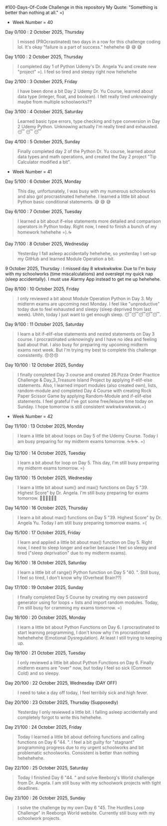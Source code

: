 #100-Days-Of-Code Challenge in this repository 
My Quote: "Something is better than nothing at all." =)

* Week Number = 40

Day 0/100 : 2 October 2025, Thursday
> I missed (PROcrastinated) two days in a row for this challenge coding lol. It's okay "failure is a part of success." hehehehe 😅 😅 😅

Day 1/100 : 2 October 2025, Thursday
> I completed day 1 of Python Udemy's Dr. Angela Yu and create new "project" =). I feel so tired and sleepy right now hehehehe 

Day 2/100 : 3 October 2025, Friday
> I have been done a bit Day 2 Udemy Dr. Yu Course, learned about data type (integer, float, and boolean). I felt really tired unknowingly maybe from multiple schoolworks??

Day 3/100 : 4 October 2025, Saturday
> Learned basic type errors, type checking and type conversion in Day 2 Udemy Python. Unknowing actually I'm really tired and exhausted. 😴 😴 😴

Day 4/100 : 5 October 2025, Sunday
> Finally completed day 2 of the Python Dr. Yu course, learned about data types and math operations, and created the Day 2 project "Tip Calculator modified a bit".

* Week Number = 41

Day 5/100 : 6 October 2025, Monday
> This day, unfortunately, I was busy with my numerous schoolworks and also got procrastinated hehehehe. I learned a little bit about Python basic conditional statements. 😅 😅 😅

Day 6/100 : 7 October 2025, Tuesday
> I learned a bit about if-else statements more detailed and comparison operators in Python today. Right now, I need to finish a bunch of my homework hehehehe =).☕

Day 7/100 : 8 October 2025, Wednesday
> Yesterday I fall asleep accidentally hehehehe, so yesterday I set-up my GitHub and learned Module Operation a bit.

9 October 2025, Thursday : I missed day 8 wkwkwkwkw. Due to I'm busy with my schoolworks (time miscalculations) and overslept my quick nap (sleep accidentally). I must use Alarmy App instead to get me up hehehehe.

Day 8/100 : 10 October 2025, Friday
> I only reviewed a bit about Module Operation Python in Day 3. My midterm exams are upcoming next Monday. I feel like "unproductive" today due to feel exhausted and sleepy (sleep deprived from last week). Uhhh, today I just want to get enough sleep. 😴😴😴😴😴.

Day 9/100 : 11 October 2025, Saturday
> I learn a bit if-elif-else statements and nested statements on Day 3 course. I procrastinated unknowingly and I have no idea and feeling bad about that. I also busy for preparing my upcoming midterm exams next week. But I'm trying my best to complete this challenge consistently. 😞😞😞

Day 10/100 : 12 October 2025, Sunday
> I finally completed Day 3 course and created 26.Pizza Order Practice Challenge & Day_3_Treasure Island Project by applying if-elif-else statements. Also, I learned import modules (also created own), lists, random-module and completed Day 4 Course with creating Rock Paper Scissor Game by applying Random-Module and if-elif-else statements. I feel grateful I've got some free/leisure time today on Sunday. I hope tomorrow is still consistent wwkwkwwkwwk.=)

* Week Number = 42

Day 11/100 : 13 October 2025, Monday
> I learn a little bit about loops on Day 5 of the Udemy Course. Today I am busy preparing for my midterm exams tomorrow. ☕️☕️☕️. =)

Day 12/100 : 14 October 2025, Tuesday
> I learn a bit about for loop on Day 5. This day, I'm still busy preparing my midterm exams tomorrow. =)

Day 13/100 : 15 October 2025, Wednesday
> I learn a little bit about sum() and max() functions on Day 5 "39. Highest Score" by Dr. Angela. I'm still busy preparing for exams tomorrow. 😵‍💫😵‍💫😵‍💫

Day 14/100 : 16 October 2025, Thursday
> I learn a bit about max() functions on Day 5 "39. Highest Score" by Dr. Angela Yu. Today I am still busy preparing tomorrow exams. =(

Day 15/100 : 17 October 2025, Friday
> I learn and applied a little bit about max() function on Day 5. Right now, I need to sleep longer and earlier because I feel so sleepy and tired ("sleep deprivation" due to my midterm exams).

Day 16/100 : 18 October 2025, Saturday
> I learn a little bit of range() Python function on Day 5 "40. ". Still busy, I feel so tired, I don't know why (Overheat Brain??)

Day 17/100 : 19 October 2025, Sunday
> I finally completed Day 5 Course by creating my own password generator using for loops + lists and import random modules. Today, I'm still busy for cramming my exams tomorrow. =)

Day 18/100 : 20 October 2025, Monday
> I learn a little bit about Python Functions on Day 6. I procrastinated to start learning programming, I don't know why I'm procrastinated hehehehehe (Emotional Dysregulation). At least I still trying to keeping up.

Day 19/100 : 21 October 2025, Tuesday
> I only reviewed a little bit about Python Functions on Day 6. Finally midterm exams are "over" now, but today I feel so sick (Common Cold) and so sleepy.

Day 20/100 : 22 October 2025, Wednesday (DAY OFF)
> I need to take a day off today, I feel terribily sick and high fever.

Day 20/100 : 23 October 2025, Thursday (Supposedly)
> Yesterday I only reviewed a little bit. I falling asleep accidentally and completely forgot to write this hehehehe.

Day 21/100 : 24 October 2025, Friday
> Today I learned a little bit about defining functions and calling functions on Day 6 "44. ". I feel a bit guilty for "stagnant" programming progress due to my urgent schoolworks and bit problematic schoolworks. Consistent is better than nothing hehehehehe.

Day 22/100 : 25 October 2025, Saturday
> Today I finished Day 6 "44. " and solve Reeborg's World challenge from Dr. Angela. I am still busy with my schoolwork projects with tight deadlines.

Day 23/100 : 26 October 2025, Sunday
> I solve the challenge by my own Day 6 "45. The Hurdles Loop Challenge" in Reeborgs World website. Currently still busy with my schoolwork projects.
